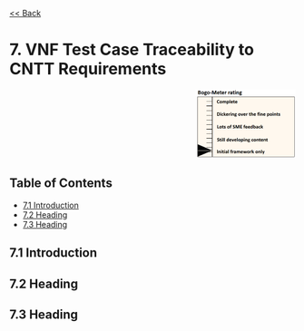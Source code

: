 [<< Back](../../openstack)

# 7. VNF Test Case Traceability to CNTT Requirements
<p align="right"><img src="../figures/bogo_ifo.png" alt="scope" title="Scope" width="35%"/></p>

## Table of Contents
* [7.1 Introduction](#7.1)
* [7.2 Heading](#7.2)
* [7.3 Heading](#7.3)

<a name="7.1"></a>
## 7.1 Introduction



<a name="7.2"></a>
## 7.2 Heading


<a name="7.3"></a>
## 7.3 Heading
